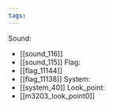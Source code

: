 ```yaml
---
tags:
---
```

Sound:
- [[sound_116]]
- [[sound_115]]
Flag:
- [[flag_11144]]
- [[flag_11138]]
System:
- [[system_40]]
Look_point:
- [[m3203_look_point0]]

